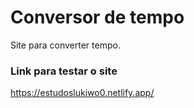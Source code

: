 # Conversor de tempo
 Site para converter tempo.

### Link para testar o site
https://estudoslukiwo0.netlify.app/
